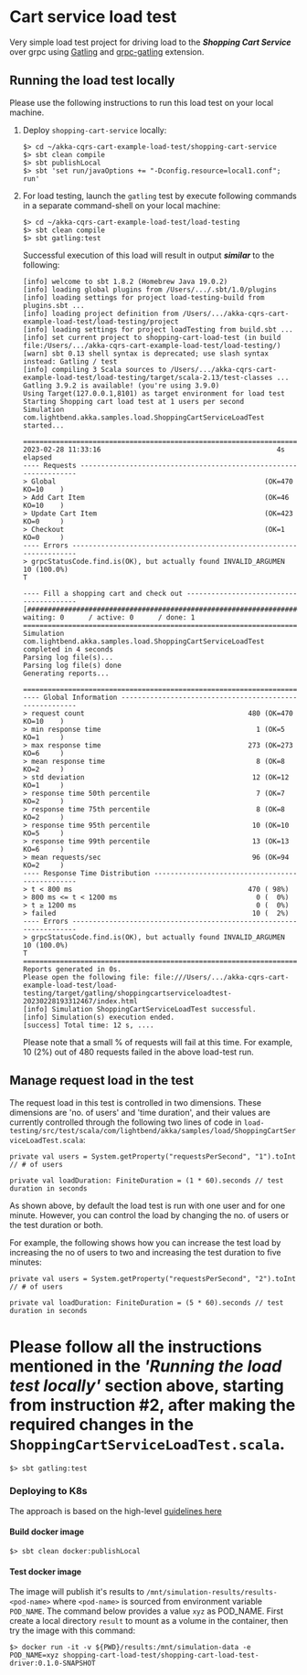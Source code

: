 # Cart service load test

Very simple load test project for driving load to the _**Shopping Cart Service**_ over grpc using [Gatling](https://gatling.io/) and [grpc-gatling](https://github.com/phiSgr/gatling-grpc) extension. 

## Running the load test locally

Please use the following instructions to run this load test on your local machine.

1.  Deploy `shopping-cart-service` locally:

    ```
    $> cd ~/akka-cqrs-cart-example-load-test/shopping-cart-service
    $> sbt clean compile
    $> sbt publishLocal
    $> sbt 'set run/javaOptions += "-Dconfig.resource=local1.conf"; run'
    ```

2. For load testing, launch the `gatling` test by execute following commands in a separate command-shell on your local machine:

    ```
    $> cd ~/akka-cqrs-cart-example-load-test/load-testing
    $> sbt clean compile
    $> sbt gatling:test
    ```
    Successful execution of this load will result in output **_similar_** to the following:
    ```
    [info] welcome to sbt 1.8.2 (Homebrew Java 19.0.2)
    [info] loading global plugins from /Users/.../.sbt/1.0/plugins
    [info] loading settings for project load-testing-build from plugins.sbt ...
    [info] loading project definition from /Users/.../akka-cqrs-cart-example-load-test/load-testing/project
    [info] loading settings for project loadTesting from build.sbt ...
    [info] set current project to shopping-cart-load-test (in build file:/Users/.../akka-cqrs-cart-example-load-test/load-testing/)
    [warn] sbt 0.13 shell syntax is deprecated; use slash syntax instead: Gatling / test
    [info] compiling 3 Scala sources to /Users/.../akka-cqrs-cart-example-load-test/load-testing/target/scala-2.13/test-classes ...
    Gatling 3.9.2 is available! (you're using 3.9.0)
    Using Target(127.0.0.1,8101) as target environment for load test
    Starting Shopping cart load test at 1 users per second
    Simulation com.lightbend.akka.samples.load.ShoppingCartServiceLoadTest started...
    
    ================================================================================
    2023-02-28 11:33:16                                           4s elapsed
    ---- Requests ------------------------------------------------------------------
    > Global                                                   (OK=470    KO=10    )
    > Add Cart Item                                            (OK=46     KO=10    )
    > Update Cart Item                                         (OK=423    KO=0     )
    > Checkout                                                 (OK=1      KO=0     )
    ---- Errors --------------------------------------------------------------------
    > grpcStatusCode.find.is(OK), but actually found INVALID_ARGUMEN     10 (100.0%)
    T
    
    ---- Fill a shopping cart and check out ----------------------------------------
    [##########################################################################]100%
    waiting: 0      / active: 0      / done: 1     
    ================================================================================
    Simulation com.lightbend.akka.samples.load.ShoppingCartServiceLoadTest completed in 4 seconds
    Parsing log file(s)...
    Parsing log file(s) done
    Generating reports...
    
    ================================================================================
    ---- Global Information --------------------------------------------------------
    > request count                                        480 (OK=470    KO=10    )
    > min response time                                      1 (OK=5      KO=1     )
    > max response time                                    273 (OK=273    KO=6     )
    > mean response time                                     8 (OK=8      KO=2     )
    > std deviation                                         12 (OK=12     KO=1     )
    > response time 50th percentile                          7 (OK=7      KO=2     )
    > response time 75th percentile                          8 (OK=8      KO=2     )
    > response time 95th percentile                         10 (OK=10     KO=5     )
    > response time 99th percentile                         13 (OK=13     KO=6     )
    > mean requests/sec                                     96 (OK=94     KO=2     )
    ---- Response Time Distribution ------------------------------------------------
    > t < 800 ms                                           470 ( 98%)
    > 800 ms <= t < 1200 ms                                  0 (  0%)
    > t ≥ 1200 ms                                            0 (  0%)
    > failed                                                10 (  2%)
    ---- Errors --------------------------------------------------------------------
    > grpcStatusCode.find.is(OK), but actually found INVALID_ARGUMEN     10 (100.0%)
    T
    ================================================================================
    Reports generated in 0s.
    Please open the following file: file:///Users/.../akka-cqrs-cart-example-load-test/load-testing/target/gatling/shoppingcartserviceloadtest-20230228193312467/index.html
    [info] Simulation ShoppingCartServiceLoadTest successful.
    [info] Simulation(s) execution ended.
    [success] Total time: 12 s, ....
    ```
    Please note that a small % of requests will fail at this time. For example, 10 (2%) out of 480 requests failed in the above load-test run.

## Manage request load in the test
   The request load in this test is controlled in two dimensions. These dimensions are 'no. of users' and 'time duration', and their values are currently controlled through the following two lines of code in `load-testing/src/test/scala/com/lightbend/akka/samples/load/ShoppingCartServiceLoadTest.scala`:

   ```
   private val users = System.getProperty("requestsPerSecond", "1").toInt  // # of users

   private val loadDuration: FiniteDuration = (1 * 60).seconds // test duration in seconds
   ```
   As shown above, by default the load test is run with one user and for one minute. However, you can control the load by changing the no. of users or the test duration or both.
   
   For example, the following shows how you can increase the test load by increasing the no of users to two and increasing the test duration to five minutes:
   ```
   private val users = System.getProperty("requestsPerSecond", "2").toInt  // # of users

   private val loadDuration: FiniteDuration = (5 * 60).seconds // test duration in seconds
   ```

   Please follow all the instructions mentioned in the **_'Running the load test locally'_** section above, starting from instruction #2, after making the required changes in the `ShoppingCartServiceLoadTest.scala`.
=======
```
$> sbt gatling:test
```

### Deploying to K8s

The approach is based on the high-level [guidelines here](https://gatling.io/docs/gatling/guides/scaling_out/#scaling-out-with-gatling-open-source)

#### Build docker image

```
$> sbt clean docker:publishLocal
```

#### Test docker image

The image will publish it's results to `/mnt/simulation-results/results-<pod-name>` where `<pod-name>` is sourced from environment variable `POD_NAME`.  The command below provides a value `xyz` as POD_NAME.  First create a local directory `result` to mount as a volume in the container, then try the image with this command:

```
$> docker run -it -v ${PWD}/results:/mnt/simulation-data -e POD_NAME=xyz shopping-cart-load-test/shopping-cart-load-test-driver:0.1.0-SNAPSHOT
```
